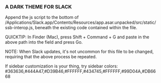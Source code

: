 

### A DARK THEME FOR SLACK

Append the js script to the bottom of /Applications/Slack.app/Contents/Resources/app.asar.unpacked/src/static/ssb-interop.js, beneath the existing code contained within the file.

QUICKTIP: In Finder (Mac), press Shift + Command + G and paste in the above path into the field and press Go.

NOTE: When Slack updates, it's not uncommon for this file to be changed, requiring that the above process be repeated.

If sidebar customization is your thing, try sidebar colors: #363636,#444A47,#D39B46,#FFFFFF,#434745,#FFFFFF,#99D04A,#DB6668
